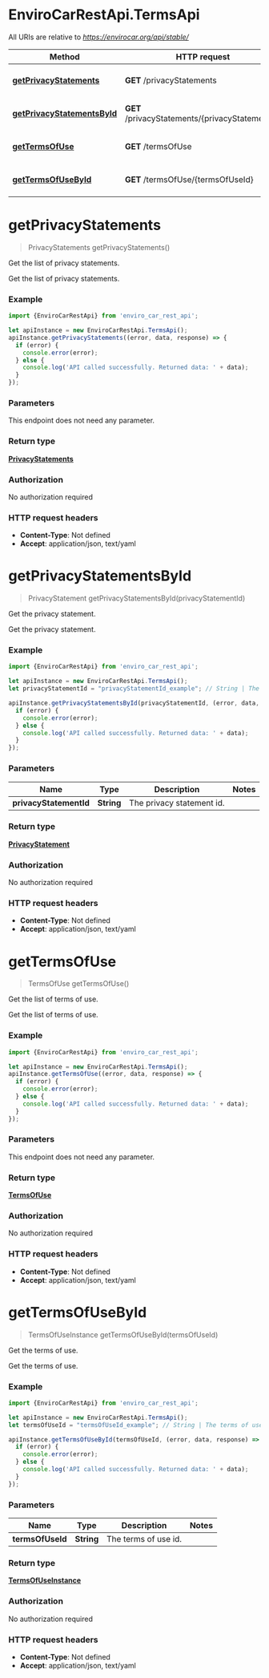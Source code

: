 # EnviroCarRestApi.TermsApi

All URIs are relative to *https://envirocar.org/api/stable/*

Method | HTTP request | Description
------------- | ------------- | -------------
[**getPrivacyStatements**](TermsApi.md#getPrivacyStatements) | **GET** /privacyStatements | Get the list of privacy statements.
[**getPrivacyStatementsById**](TermsApi.md#getPrivacyStatementsById) | **GET** /privacyStatements/{privacyStatementId} | Get the privacy statement.
[**getTermsOfUse**](TermsApi.md#getTermsOfUse) | **GET** /termsOfUse | Get the list of terms of use.
[**getTermsOfUseById**](TermsApi.md#getTermsOfUseById) | **GET** /termsOfUse/{termsOfUseId} | Get the terms of use.

<a name="getPrivacyStatements"></a>
# **getPrivacyStatements**
> PrivacyStatements getPrivacyStatements()

Get the list of privacy statements.

Get the list of privacy statements.

### Example
```javascript
import {EnviroCarRestApi} from 'enviro_car_rest_api';

let apiInstance = new EnviroCarRestApi.TermsApi();
apiInstance.getPrivacyStatements((error, data, response) => {
  if (error) {
    console.error(error);
  } else {
    console.log('API called successfully. Returned data: ' + data);
  }
});
```

### Parameters
This endpoint does not need any parameter.

### Return type

[**PrivacyStatements**](PrivacyStatements.md)

### Authorization

No authorization required

### HTTP request headers

 - **Content-Type**: Not defined
 - **Accept**: application/json, text/yaml

<a name="getPrivacyStatementsById"></a>
# **getPrivacyStatementsById**
> PrivacyStatement getPrivacyStatementsById(privacyStatementId)

Get the privacy statement.

Get the privacy statement.

### Example
```javascript
import {EnviroCarRestApi} from 'enviro_car_rest_api';

let apiInstance = new EnviroCarRestApi.TermsApi();
let privacyStatementId = "privacyStatementId_example"; // String | The privacy statement id.

apiInstance.getPrivacyStatementsById(privacyStatementId, (error, data, response) => {
  if (error) {
    console.error(error);
  } else {
    console.log('API called successfully. Returned data: ' + data);
  }
});
```

### Parameters

Name | Type | Description  | Notes
------------- | ------------- | ------------- | -------------
 **privacyStatementId** | **String**| The privacy statement id. | 

### Return type

[**PrivacyStatement**](PrivacyStatement.md)

### Authorization

No authorization required

### HTTP request headers

 - **Content-Type**: Not defined
 - **Accept**: application/json, text/yaml

<a name="getTermsOfUse"></a>
# **getTermsOfUse**
> TermsOfUse getTermsOfUse()

Get the list of terms of use.

Get the list of terms of use.

### Example
```javascript
import {EnviroCarRestApi} from 'enviro_car_rest_api';

let apiInstance = new EnviroCarRestApi.TermsApi();
apiInstance.getTermsOfUse((error, data, response) => {
  if (error) {
    console.error(error);
  } else {
    console.log('API called successfully. Returned data: ' + data);
  }
});
```

### Parameters
This endpoint does not need any parameter.

### Return type

[**TermsOfUse**](TermsOfUse.md)

### Authorization

No authorization required

### HTTP request headers

 - **Content-Type**: Not defined
 - **Accept**: application/json, text/yaml

<a name="getTermsOfUseById"></a>
# **getTermsOfUseById**
> TermsOfUseInstance getTermsOfUseById(termsOfUseId)

Get the terms of use.

Get the terms of use.

### Example
```javascript
import {EnviroCarRestApi} from 'enviro_car_rest_api';

let apiInstance = new EnviroCarRestApi.TermsApi();
let termsOfUseId = "termsOfUseId_example"; // String | The terms of use id.

apiInstance.getTermsOfUseById(termsOfUseId, (error, data, response) => {
  if (error) {
    console.error(error);
  } else {
    console.log('API called successfully. Returned data: ' + data);
  }
});
```

### Parameters

Name | Type | Description  | Notes
------------- | ------------- | ------------- | -------------
 **termsOfUseId** | **String**| The terms of use id. | 

### Return type

[**TermsOfUseInstance**](TermsOfUseInstance.md)

### Authorization

No authorization required

### HTTP request headers

 - **Content-Type**: Not defined
 - **Accept**: application/json, text/yaml

